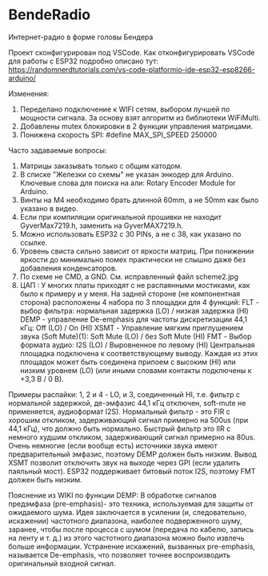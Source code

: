 # BendeRadio
 Интернет-радио в форме головы Бендера

Проект сконфигурирован под VSCode. Как отконфигурировать VSCode для работы с ESP32 подробно описано тут:
https://randomnerdtutorials.com/vs-code-platformio-ide-esp32-esp8266-arduino/

Изменения:
1) Переделано подключение к WIFI сетям, выбором лучшей по мощности сигнала. За основу взят алгоритм из библиотеки
WiFiMulti.
2) Добавлены mutex блокировки в 2 функции управления матрицами.
3) Понижена скорость SPI: #define MAX_SPI_SPEED 250000

Часто задаваемые вопросы:
1) Матрицы заказывать только с общим катодом.
2) В списке "Железки со схемы" не указан энкодер для Arduino. Ключевые слова для поиска на али: 
Rotary Encoder Module for Arduino.
3) Винты на M4 необходимо брать длинной 60mm, а не 50mm как было указано в видео.
4) Если при компиляции оригинальной прошивки не находит GyverMax7219.h, заменить на
GyverMAX7219.h.
5) Можно использовать ESP32 c 30 PINs, а не с 38, как указано по ссылке.
6) Уровень свиста сильно зависит от яркости матриц. При понижении яркости до минимально помех практически не
слышно даже без добавления конденсаторов.
7) По схеме не CMD, а GND. См. исправленный файл scheme2.jpg
8) ЦАП : У многих платы приходят с не распаянными мостиками, как было к примеру и у меня.
На задней стороне (не компонентная сторона) расположены 4 набора по 3 площадки для 4 функций:
FLT - выбор фильтра: нормальная задержка (LO) / низкая задержка (HI)
DEMP - управление De-emphasis для частоты дискретизации 44,1 кГц: Off (LO) / On (HI)
XSMT - Управление мягким приглушением звука (Soft Mute)(1): Soft Mute (LO) / без Soft Mute (HI)
FMT - Выбор формата аудио: I2S (LO) / Выровненное по левому (HI)
Центральная площадка подключена к соответствующему выводу. Каждая из этих площадок может быть соединена припоем с высоким (HI) или низким уровнем (LO) 
(или иными словами контакты подключены к +3,3 В / 0 В).

Примеры распайки:
1, 2 и 4 - LO, и 3, соединенный HI, т.е. фильтр с нормальной задержкой, де-эмфазис 44,1 кГц отключен, soft-mute не применяется, аудиоформат I2S).
Нормальный фильтр - это FIR с хорошим откликом, задерживающий сигнал примерно на 500us (при 44,1 кГц), что должно быть нормально. Быстрый фильтр 
это IIR с немного худшим откликом, задерживающий сигнал примерно на 80us. Очень немногие (если вообще есть) источники звука имеют предварительный 
эмфазис, поэтому DEMP должен быть низким. Вывод XSMT позволит отключить звук на выходе через GPI (если удалить паяльный мост). ESP32 поддерживает 
битовый поток I2S, поэтому FMT должен быть низким. 

Пояснение из WIKI по функции DEMP:
В обработке сигналов предэмфаза (pre-emphasis)- это техника, используемая для защиты от ожидаемого шума. Идея заключается в усилении (и, следовательно, 
искажении) частотного диапазона, наиболее подверженного шуму, заранее, чтобы после процесса с шумом (передача по кабелю, запись на ленту и т. д.) из 
этого частотного диапазона можно было извлечь больше информации. Устранение искажений, вызванных pre-emphasis, называется De-emphasis, что позволяет 
точнее воспроизводить оригинальный входной сигнал.

